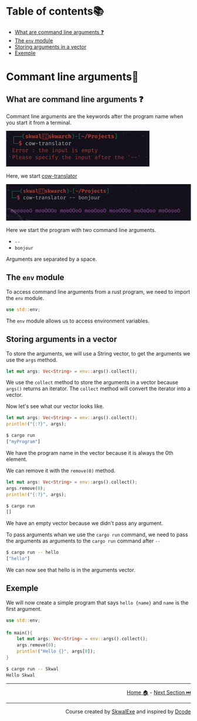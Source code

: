 # Table of contents📚

- [What are command line arguments ❓](#what-are-command-line-arguments-)
- [The `env` module](#the-env-module)
- [Storing arguments in a vector](#storing-arguments-in-a-vector)
- [Exemple](#exemple)

# Commant line arguments💬

## What are command line arguments ❓

Commant line arguments are the keywords after the program name when you start it from a terminal.

![](1.png)

Here, we start [cow-translator](https://github.com/SkwalExe/cow-translator)

![](2.png)

Here we start the program with two command line arguments.

- `--`
- `bonjour`
  
Arguments are separated by a space.

## The `env` module

To access command line arguments from a rust program, we need to import the `env` module.

```rust
use std::env;
```

The `env` module allows us to access environment variables.

## Storing arguments in a vector

To store the arguments, we will use a String vector, to get the arguments we use the `args` method.

```rust
let mut args: Vec<String> = env::args().collect();
```

We use the `collect` method to store the arguments in a vector because `args()` returns an iterator. The `collect` method will convert the iterator into a vector.

Now let's see what our vector looks like.

```rust
let mut args: Vec<String> = env::args().collect();
println!("{:?}", args);
```

```bash
$ cargo run
["myProgram"]
```

We have the program name in the vector because it is always the 0th element.

We can remove it with the `remove(0)` method.

```rust
let mut args: Vec<String> = env::args().collect();
args.remove(0);
println!("{:?}", args);
```

```bash
$ cargo run
[]
```

We have an empty vector because we didn't pass any argument.

To pass arguments whan we use the `cargo run` command, we need to pass the arguments as arguments to the `cargo run` command after `--`

```bash
$ cargo run -- hello
["hello"]
```

We can now see that hello is in the arguments vector.

## Exemple

We will now create a simple program that says `hello {name}` and `name` is the first argument.

```rust
use std::env;

fn main(){
    let mut args: Vec<String> = env::args().collect();
    args.remove(0);
    println!("Hello {}", args[0]);
}
```
    
```bash
$ cargo run -- Skwal
Hello Skwal
```

---

<p align="right"><a href="https://skwalexe.github.io/learn-rust/">Home 🏠</a> - <a href="../writing-to-a-file">Next Section ⏭️</a></p>

---

<p align="right">Course created by <a href="https://github.com/SkwalExe/" target="_blank">SkwalExe</a> and inspired by <a href="https://www.youtube.com/watch?v=vOMJlQ5B-M0&list=PLVvjrrRCBy2JSHf9tGxGKJ-bYAN_uDCUL" target="_blank">Dcode</a></p>